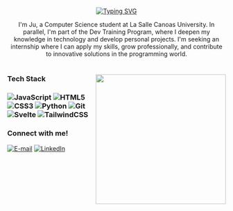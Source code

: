 #

<div align="center">
  <a href="https://git.io/typing-svg">
    <img src="https://readme-typing-svg.demolab.com?font=Fira+Code&weight=500&size=22&pause=1000&color=E35889&center=true&vCenter=true&random=false&width=524&lines=₊ ⊹+Welcome+to+my+profile+₊ ⊹" alt="Typing SVG">
  </a>
</div>

<p flex align="center"> I'm Ju, a Computer Science student at La Salle Canoas University. In parallel, I'm part of the Dev Training Program, where I deepen my knowledge in technology and develop personal projects. I'm seeking an internship where I can apply my skills, grow professionally, and contribute to innovative solutions in the programming world.

# 

<img src="https://github.com/user-attachments/assets/26c140c6-33ae-46be-8b3d-be0367963d68" min-width="300px" max-width="400px" width="300px" align="right">  


<h3 align="left">Tech Stack<h3> 
  
![JavaScript](https://img.shields.io/badge/javascript-%23F7DF1E?style=for-the-badge&logo=javascript&logoColor=white) ![HTML5](https://img.shields.io/badge/html5-%23E34F26.svg?style=for-the-badge&logo=html5&logoColor=white) ![CSS3](https://img.shields.io/badge/css3-%231572B6.svg?style=for-the-badge&logo=css3&logoColor=white) ![Python](https://img.shields.io/badge/python-3670A0?style=for-the-badge&logo=python&logoColor=ffdd54) 	![Git](https://img.shields.io/badge/git-%23F05033.svg?style=for-the-badge&logo=git&logoColor=white) ![Svelte](https://img.shields.io/badge/svelte-%23f1413d.svg?style=for-the-badge&logo=svelte&logoColor=white) ![TailwindCSS](https://img.shields.io/badge/tailwindcss-%2338B2AC.svg?style=for-the-badge&logo=tailwind-css&logoColor=white)

<h3 align="left">Connect with me!</h3>

[![E-mail](https://img.shields.io/badge/-Email-000?style=for-the-badge&logo=microsoft-outlook&logoColor=FF00F6&color:FFF)](mailto:jschivinscki@gmail.com)
[![LinkedIn](https://img.shields.io/badge/-LinkedIn-000?style=for-the-badge&logo=linkedin&logoColor=FF00F6&color:FFF)](https://www.linkedin.com/in/juliaschivinscki/)
